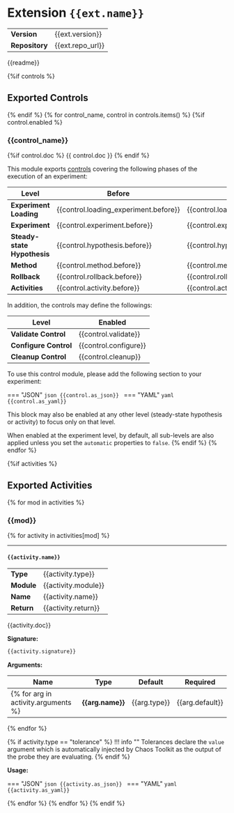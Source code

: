 # Extension `{{ext.name}}`

|                       |               |
| --------------------- | ------------- |
| **Version**           | {{ext.version}} |
| **Repository**        | {{ext.repo_url}} |


{{readme}}

{%if controls %}
## Exported Controls
{% endif %}
{% for control_name, control in controls.items() %}
{%if control.enabled %}
### {{control_name}}


{%if control.doc %}
{{ control.doc }}
{% endif %}

This module exports [controls][] covering the following phases of the execution
of an experiment:

[controls]: https://docs.chaostoolkit.org/reference/api/experiment/#controls

|            Level             |             Before             |             After             |
| -----------------------------| ------------------------------ |------------------------------ |
| **Experiment Loading**       | {{control.loading_experiment.before}} | {{control.loading_experiment.after}} |
| **Experiment**               | {{control.experiment.before}} | {{control.experiment.after}} |
| **Steady-state Hypothesis**  | {{control.hypothesis.before}} | {{control.hypothesis.after}} |
| **Method**                   | {{control.method.before}} | {{control.method.after}} |
| **Rollback**                 | {{control.rollback.before}} | {{control.rollback.after}} |
| **Activities**               | {{control.activity.before}} | {{control.activity.after}} |

In addition, the controls may define the followings:

|            Level             |             Enabled             |
| -----------------------------| ------------------------------ |
| **Validate Control**       | {{control.validate}} |
| **Configure Control**       | {{control.configure}} |
| **Cleanup Control**       | {{control.cleanup}} |

To use this control module, please add the following section to your experiment:

=== "JSON"
    ```json
    {{control.as_json}}
    ```
=== "YAML"
    ```yaml
    {{control.as_yaml}}
    ```

This block may also be enabled at any other level (steady-state hypothesis or
activity) to focus only on that level.

When enabled at the experiment level, by default, all sub-levels are also
applied unless you set the `automatic` properties to `false`.
{% endif %}
{% endfor %}

{%if activities %}
## Exported Activities

{% for mod in activities %}

### {{mod}}

{% for activity in activities[mod] %}

***

#### `{{activity.name}}`

|                       |               |
| --------------------- | ------------- |
| **Type**              | {{activity.type}} |
| **Module**            | {{activity.module}} |
| **Name**              | {{activity.name}} |
| **Return**              | {{activity.return}} |


{{activity.doc}}

**Signature:**

```python
{{activity.signature}}
```

**Arguments:**

| Name | Type | Default | Required |
| --------------------- | ------------- | ------------- | ------------- |
{% for arg in activity.arguments %}| **{{arg.name}}**      | {{arg.type}} | {{arg.default}} | {{arg.required}} |
{% endfor %}

{% if activity.type == "tolerance" %}
!!! info ""
    Tolerances declare the `value` argument which is automatically injected by
    Chaos Toolkit as the output of the probe they are evaluating.
{% endif %}

**Usage:**

=== "JSON"
    ```json
    {{activity.as_json}}
    ```
=== "YAML"
    ```yaml
    {{activity.as_yaml}}
    ```

{% endfor %}
{% endfor %}
{% endif %}